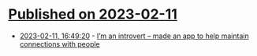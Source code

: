 # [Published on 2023-02-11](index.md)

* [2023-02-11, 16:49:20](https://lobste.rs/s/pnjbff/i_m_introvert_made_app_help_maintain) - [I’m an introvert – made an app to help maintain connections with people](https://cq.mtc.dev)
